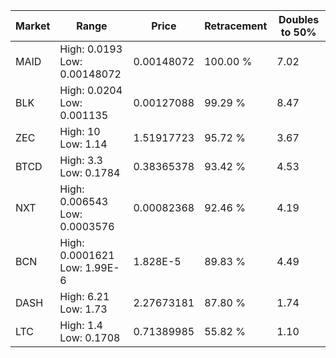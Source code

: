 | Market | Range | Price| Retracement | Doubles to 50% |
| --- | --- | --- | --- | --- |
| MAID | High: 0.0193<br />Low: 0.00148072 | 0.00148072 | 100.00 % | 7.02 |
| BLK | High: 0.0204<br />Low: 0.001135 | 0.00127088 | 99.29 % | 8.47 |
| ZEC | High: 10<br />Low: 1.14 | 1.51917723 | 95.72 % | 3.67 |
| BTCD | High: 3.3<br />Low: 0.1784 | 0.38365378 | 93.42 % | 4.53 |
| NXT | High: 0.006543<br />Low: 0.0003576 | 0.00082368 | 92.46 % | 4.19 |
| BCN | High: 0.0001621<br />Low: 1.99E-6 | 1.828E-5 | 89.83 % | 4.49 |
| DASH | High: 6.21<br />Low: 1.73 | 2.27673181 | 87.80 % | 1.74 |
| LTC | High: 1.4<br />Low: 0.1708 | 0.71389985 | 55.82 % | 1.10 |
